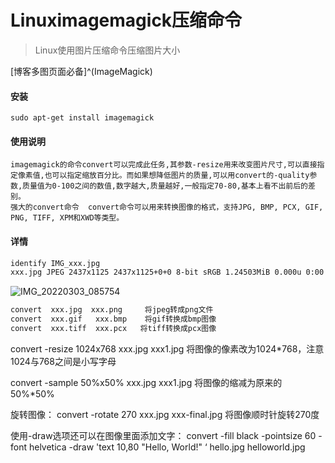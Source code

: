 # Linuximagemagick压缩命令

> Linux使用图片压缩命令压缩图片大小

[博客多图页面必备]^(ImageMagick)
<!--more-->
#### 安装
```
sudo apt-get install imagemagick
```
#### 使用说明
```
imagemagick的命令convert可以完成此任务,其参数-resize用来改变图片尺寸,可以直接指定像素值,也可以指定缩放百分比。而如果想降低图片的质量,可以用convert的-quality参数,质量值为0-100之间的数值,数字越大,质量越好,一般指定70-80,基本上看不出前后的差别。
强大的convert命令  convert命令可以用来转换图像的格式，支持JPG, BMP, PCX, GIF, PNG, TIFF, XPM和XWD等类型。
```
#### 详情
```bash
identify IMG_xxx.jpg  
xxx.jpg JPEG 2437x1125 2437x1125+0+0 8-bit sRGB 1.24503MiB 0.000u 0:00.001
```
![IMG_20220303_085754](https://moriz-zoom.coding.net/p/page/d/image/git/raw/master/IMG_20220303_085754.jpg)
```bash
convert  xxx.jpg  xxx.png     将jpeg转成png文件 
convert  xxx.gif   xxx.bmp    将gif转换成bmp图像 
convert  xxx.tiff  xxx.pcx   将tiff转换成pcx图像 
```
convert -resize 1024x768  xxx.jpg   xxx1.jpg    将图像的像素改为1024*768，注意1024与768之间是小写字母

convert -sample 50%x50%  xxx.jpg  xxx1.jpg   将图像的缩减为原来的50%*50%

旋转图像：  convert -rotate 270 xxx.jpg xxx-final.jpg      将图像顺时针旋转270度

使用-draw选项还可以在图像里面添加文字：  convert -fill black -pointsize 60 -font helvetica -draw 'text 10,80 "Hello, World!" ‘  hello.jpg  helloworld.jpg
